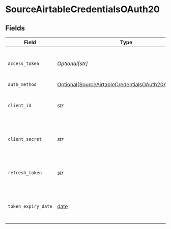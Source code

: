 # SourceAirtableCredentialsOAuth20


## Fields

| Field                                                                                                                     | Type                                                                                                                      | Required                                                                                                                  | Description                                                                                                               |
| ------------------------------------------------------------------------------------------------------------------------- | ------------------------------------------------------------------------------------------------------------------------- | ------------------------------------------------------------------------------------------------------------------------- | ------------------------------------------------------------------------------------------------------------------------- |
| `access_token`                                                                                                            | *Optional[str]*                                                                                                           | :heavy_minus_sign:                                                                                                        | Access Token for making authenticated requests.                                                                           |
| `auth_method`                                                                                                             | [Optional[SourceAirtableCredentialsOAuth20AuthMethod]](../../models/shared/sourceairtablecredentialsoauth20authmethod.md) | :heavy_minus_sign:                                                                                                        | N/A                                                                                                                       |
| `client_id`                                                                                                               | *str*                                                                                                                     | :heavy_check_mark:                                                                                                        | The client ID of the Airtable developer application.                                                                      |
| `client_secret`                                                                                                           | *str*                                                                                                                     | :heavy_check_mark:                                                                                                        | The client secret the Airtable developer application.                                                                     |
| `refresh_token`                                                                                                           | *str*                                                                                                                     | :heavy_check_mark:                                                                                                        | The key to refresh the expired access token.                                                                              |
| `token_expiry_date`                                                                                                       | [date](https://docs.python.org/3/library/datetime.html#date-objects)                                                      | :heavy_minus_sign:                                                                                                        | The date-time when the access token should be refreshed.                                                                  |
